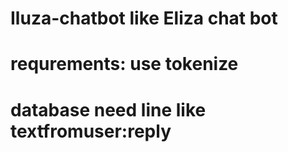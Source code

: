 # Iluza-chatbot like Eliza chat bot
# requrements: use tokenize
# database need line like textfromuser:reply
